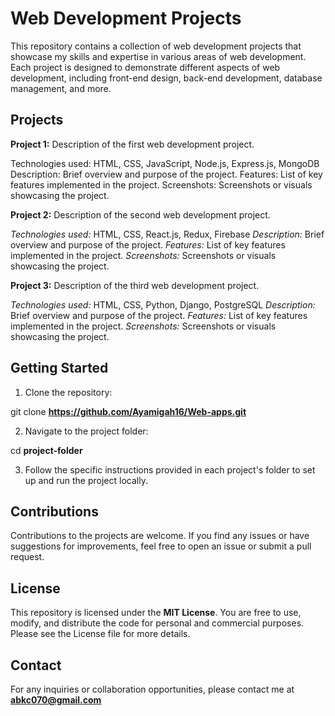 # Web Development Projects
This repository contains a collection of web development projects that showcase my skills and expertise in various areas of web development. Each project is designed to demonstrate different aspects of web development, including front-end design, back-end development, database management, and more.

## Projects
**Project 1:** Description of the first web development project.

Technologies used: HTML, CSS, JavaScript, Node.js, Express.js, MongoDB
Description: Brief overview and purpose of the project.
Features: List of key features implemented in the project.
Screenshots: Screenshots or visuals showcasing the project.

**Project 2:** Description of the second web development project.

*Technologies used:* HTML, CSS, React.js, Redux, Firebase
*Description:* Brief overview and purpose of the project.
*Features:* List of key features implemented in the project.
*Screenshots:* Screenshots or visuals showcasing the project.

**Project 3:** Description of the third web development project.

*Technologies used:* HTML, CSS, Python, Django, PostgreSQL
*Description:* Brief overview and purpose of the project.
*Features:* List of key features implemented in the project.
*Screenshots:* Screenshots or visuals showcasing the project.


## Getting Started
1. Clone the repository:

git clone **https://github.com/Ayamigah16/Web-apps.git**

2. Navigate to the project folder:

cd **project-folder**

3. Follow the specific instructions provided in each project's folder to set up and run the project locally.


## Contributions
Contributions to the projects are welcome. If you find any issues or have suggestions for improvements, feel free to open an issue or submit a pull request.


## License
This repository is licensed under the **MIT License**. You are free to use, modify, and distribute the code for personal and commercial purposes. Please see the License file for more details.

## Contact
For any inquiries or collaboration opportunities, please contact me at **abkc070@gmail.com**